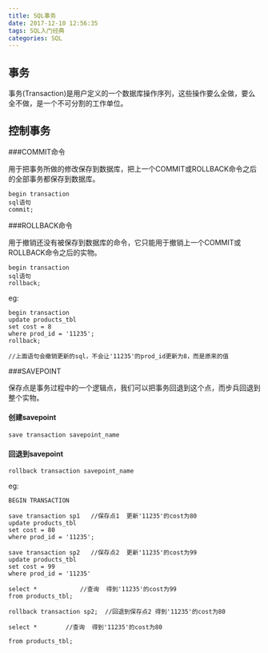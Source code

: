 ```yaml
---
title: SQL事务
date: 2017-12-10 12:56:35
tags: SQL入门经典
categories: SQL
---
```


## 事务

事务(Transaction)是用户定义的一个数据库操作序列，这些操作要么全做，要么全不做，是一个不可分割的工作单位。

## 控制事务

###COMMIT命令

用于把事务所做的修改保存到数据库，把上一个COMMIT或ROLLBACK命令之后的全部事务都保存到数据库。

```
begin transaction
sql语句
commit;
```

<!--more-->

###ROLLBACK命令

用于撤销还没有被保存到数据库的命令，它只能用于撤销上一个COMMIT或ROLLBACK命令之后的实物。

```
begin transaction
sql语句
rollback;
```

eg:

```
begin transaction  
update products_tbl
set cost = 8
where prod_id = '11235';
rollback;

//上面语句会撤销更新的sql，不会让'11235'的prod_id更新为8，而是原来的值
```



###SAVEPOINT

保存点是事务过程中的一个逻辑点，我们可以把事务回退到这个点，而步兵回退到整个实物。

#### 创建savepoint

```
save transaction savepoint_name
```

#### 回退到savepoint

```
rollback transaction savepoint_name
```

eg:

```
BEGIN TRANSACTION

save transaction sp1   //保存点1  更新'11235'的cost为80
update products_tbl
set cost = 80
where prod_id = '11235';

save transaction sp2   //保存点2  更新'11235'的cost为99
update products_tbl
set cost = 99
where prod_id = '11235'

select *			//查询  得到'11235'的cost为99
from products_tbl;
  
rollback transaction sp2;  //回退到保存点2 得到'11235'的cost为80

select *		//查询  得到'11235'的cost为80

from products_tbl;
```



